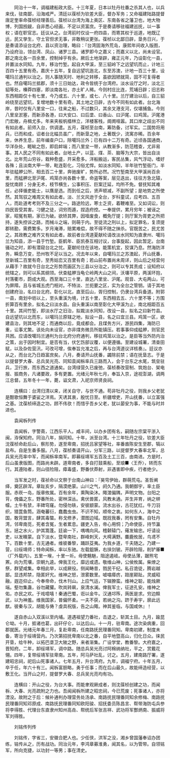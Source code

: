 <!-- { "loadSidebar": true } -->
　　同治十一年，调福建船政大臣。十三年夏，日本以牡丹社番之杀其人也，以兵来伐，驻南鄙，沿海戒严。清廷以葆桢为钦差大臣，督办军务；又命福建陆路提督唐定奎率命葆桢经理善后。葆桢以台湾为海上奥区、东南各省之藩卫也，地大物博，列国觊觎，自非悉心经画，不足以资富庶。于是奏请移驻福建巡抚，以一事权；语在职官志。廷议从之。台湾前时仅设一府四县，而寄其权于巡道，地既辽远，民又孳生，守土官但求无事，非敢稍议更张。葆桢以北鄙日辟，垦务日兴，于是奏请添设台北府、县以资治理，略曰：『台湾固海外荒岛，康熙年间收入版图，乃设府治，领台湾、凤山、诸罗三县。诸罗即今之嘉义；而嘉义以北，尚未设官。郡之南北各一百余里，控制绰乎有余。厥后土地渐辟，雍正元年，乃设彰化一县，并置淡水同知。九年，移治竹堑。起自大甲溪，至三貂岭下之远望坑而止，计地三百四十五里有奇。嘉庆十五年，复自远望坑迤北，东至苏澳，计地一百三十里，设噶玛兰通判以治之。则人事随天时、地利之转移，虽欲因陋就简，固不可复得者也。然自噶玛兰抵郡，须十三日始达，政令皆统于台湾府。淡水设厅之时，淡北三貂等处，榛莽四塞，即淡南各社，亦土旷人稀。今则村庄比连，荒埔日辟；旧志称东西相距仅十有七里，今乃或五、六十里，或七、八十里。兰厅建治以后，自三貂岭绕至远望坑，复增地数十里有奇。其土地之日辟，古今不同有如此者。台北海岸，昔时仅有八里坌一口，往来之船，不过数只，其余叉港支河，仅堪捕鱼。今则八里坌淤塞，而新添各港，曰大安口、曰后垄、曰香山、曰沪尾、曰鸡笼。沪尾港门宏敞，舟楫尤多。年来夹板帆樯林立，洋楼客栈，阛阓喧嚣。其口岸之歧出不同有如此者。前师入台，供调遣。五月，葆桢至台南，筹防备，讨军实。二国势将用兵，已而和成，诏者台北幅员虽广，而新垦之地，土著既少，流寓亦稀。百余年来，休养生息，前年编查户口，除噶玛兰外；已有四十二万有奇。近顷各国通商，华洋杂处，睚眦之怨，即启衅端；而八里坌一带，从教渐多，防范稽查，尤非易事。其人民之不同有如此者。台地土产，以蓝、煤、茶、脑等为大宗，皆出自淡北。比年荒山穷谷，栽种愈盛，开采愈多。洋船搬运，客民丛集，风气浮动，嗜好各殊；且淡南大甲一带，毗连彰化，习俗尤悍。如淡水同知，半年驻竹堑衙门，半年驻艋舺公所，相去百二十里，奔驰废旷，势所必然。况竹堑南至大甲溪尚百余里，而艋舺北至沪尾、鸡笼亦尚各数十里，命盗等案，层见迭出，往往方急北辕，旋忧南顾；分身无术，枝节横生，公事积压、巨案迁延，均所不免。督抚知其难任，必择循吏能士，以膺是选。而到任之后，贤声顿减，不副所望；是地势之所使然。其驾驭之难周又有如此者。淡、兰文风逊于全台，岁科童试，应考四、五百人，而赴道考考则不及三分之一。路途险远，寒士乏资，着鞭难至。又如词讼，则四民皆受其害。刁健之徒，词穷而遁，捏造府控。一奉提供，累月穷年；被诬之家，昭冤有期，家已为破。欲矫其弊，因噎废食，概免厅提；则厅案为胥吏之所把持，遂失控诉之路，而械斗之端，则萌于内。至徒流之刑以上，拟定罪名，复须提郡转勘，需费繁多。岁月淹滞，赔累难偿，故不得不随之抹杀。官既苦之，民尤苦之。其政教之难齐又有如此者。故前者台湾道夏献纶请改淡水同知为直隶州、噶玛兰为知县，添一县于竹堑。臣鹤年、臣凯泰互相讨议，台事旋起，因此暂定。台南骚动之时，即有潜窥台北之忧。夏献纶住在该地，能策机宜，狡谋乃息。然海防洋务，瞬息万变，恐州牧不足以当之。况去年以来，自噶玛兰之苏澳起，开山抚番，至新城二百里有奇，至秀姑峦又百里有奇；若山前布置尚未周详，则山后之经营何从藉手？故就今日台北之形势而画区为三县以分治之，则可以专其责成；设知府以统辖之，则可以系其纲领。伏查艋舺当龟仑岭两大山之间，沃壤平原，两溪环抱，村落衢市，蔚成大观。西至海口三十里，直达八里坌、沪尾。观音、大屯两山，可为屏障。且与省城五虎门相对。不特淡、兰扼要之区，实为全台之管钥。请于其地创建府治，名曰台北府。彰化以北，直至后山，胥归控制，仍隶台湾兵备道。附郭一县，南划中坜以上，至头重溪为境，计五十里，东西相去五、六十里不等；方围折算百有里余，拟名之曰淡水县。自头重溪以南至彰化大甲溪为止，南北相距百五十里。其间竹堑，即淡水厅之旧治，拟裁淡水同知，改设一县，拟名之曰新竹县。自远望坑以北而东，以噶玛兰原辖之地，拟设一县，名之曰宜兰县。鸡笼一区，欲建县治，则其地不足；而通商以后，竟成都会。且煤务方兴，游民四集，海防已重，讼事尤繁。该处向未设官，亦非煤务微员所能镇压。若事事仰成艋舺，则官民共困。应请改噶玛兰通判为台北府分府通判，移驻鸡笼以治之。是臣等当外防内治之策，出于因时制宜。是否有当，伏乞饬部议覆，以便遵循。至建设城署，清查田赋，以及杂佐营汛，可改可增，俟奉旨允准之后，再与台湾道议详核奏』。廷议亦从之，而台北乃日趋富庶矣。八月，奏请开山抚番，蠲除前禁；语在抚垦志。于是以提督罗大春、总兵吴光亮、同知袁闻柝率兵三路而入，会于台东之水尾，筑垒驻兵，卫行旅，而东西之道通矣。台湾绿营久已废弛，葆桢奏改营制、筑炮台、架电报、振商务，凡诸要政，多有更置。光绪元年秋七月，奉旨入京，途视澎湖，调两江总督。五年冬十一年，薨，谥文肃，入祀京师贤良祠。

　　连横曰：台湾归清以来，闭关自守，与世不通。苟非牡丹之役，则我乡父老犹是酣歌恒舞于婆娑之洋焉。天诱其衷，殷忧日至。析疆增吏，开山抚番，以立富强之基。沈葆桢缔造之功，顾不伟欤！而惜乎吾乡父老，犹以晏安为事，不能与时并进也。

　　袁闻柝列传

　　袁闻柝，字警斋，江西乐平人。咸丰间，以办乡团有名，嗣随左宗棠平浙入闽，洊保知府。同治八年，捐同知。十年，派至台湾。十三年牡丹之役，钦差大臣沈葆桢命赴后山，察形势，遂至卑南，招抚吕家望等社，率番酋陈安生至郡，犒以盐布。自是生番多服。八月，葆桢奏请开山，分军三路，以提督罗大春率北军，总兵吴光亮率中军，而闻柝率南军。即募绥靖军五百及土工三百，由南进。方是时，后山虽隶版图，而路尚未辟。道卑南者，多自打鼓乘船，至琅■〈王乔〉，转而东行。其遵陆者，则山径险阻，瘴毒盛，野番伏莽射，非遇害即中疾，行者绝少。

　　当军发之时，葆祯命以文祭于台南山神曰：『昊穹伊始，群萌荒屯。圣哲阐绎，奠区辟浑。章趾亥步，隔漠绝蒙。山川之气，阏久乃通。我朝御宇，率土臣服。赤崁一岛，版章攸属。百有余年，熏陶染沐。陬澨偏隅，声明文物。台阳之背，傀儡之东，野番所处，密林深丛。禽伏兽匿，风教未通。并生并育，纳之帡幪。土牛有禁，丰碑穹窿。勿侵勿轶，安彼颛蒙。流水出谷，古花犹红。牛刀羽织，猎罝鱼筒。涵奄蕃衍，蠢蠢虫虫。不识不知，顺帝之衷。如何东人，海中之国，敢背盟言，肆其毒螫。称戈修矛，潜图边域。既戕我番，罔有安集。自牡丹湾，邻卑南觅，死者含冤，生者累息。疆吏入告，帝心用恫；乃命使臣，持节瀛东。拯之水火，护其篙蓬。廷谕一下，喁喁向风。稽颡辕门，薙发输忠。吁请设吏，以发瞶蒙。自下淡水，暨卑南社，群峰刺天，大樗满野。麋鹿攸居，鸟鸢不下。百数十里，古无通者。维彼番黎，踊跃芟夷。为我乡道，千夫随之。乃建一营，曰绥靖师；特命闻柝，率以东驰。左载鉏镢，右挟剑铍。开辟险阻，削铲厜■〈厂外载内〉。五里一堠，十里一圻。毋使魑魅，阻途遏岐。毋使丛薄，踞熊宅罴。向为荒壤，崇朝九逵。俾我王化，靡远或遗。敬维山神，公侯攸属。柴燎之祭，群望咸集。幸相此举，以成厥役。侧闻畴昔，戮民干纪。私召诡徒，腾岩越鄙。显违邦禁，隐匿奸宄。维神之怒，泄雾数里。嘘噏瘴疠，踣崖颠趾。灵威昭融，遐迩仰止。今奉帝命，伐木刊山。上应气运，下辑獠蛮。维神之聪，能烛厥端。壑勿集蛊，谷勿藏獾。吹岚转飙，泉清水澜。俾我军士，征途孔安。维神之佑，亦民之欢。于戏噫嘻！秦通巴蜀，诳以金牛。汉通邛筰，蒟医是求。穷边黩武，以为神羞。维我国家，普偏怀柔。一夫不获，若纳之沟。跻于寿宇，廓此远猷。彼秦与汉，胡能与俦？虔具祝版，告之山陬。神其鉴临，与国咸休』！

　　遂自赤山入双溪以至内埔。道遇祖望力番社，击退之，斩其土目。九月，踰昆仑坳。十月，抵诸也葛，出矸仔仑，以达后山。十一月，驻卑南。途次染病重，回郡就医。光绪元年春三月，复赴卑南，任南路抚民理番同知。卑南初建，制度未备，寄治于绥靖营内。乃次第招抚卑南以北之番，自平地暨高山，归化日众。徕民开垦，给牛种，以拓巴垄卫大陂之野，来者渐集。广设学堂，教番黎。大府嘉之，晋知府。二年，卸绥靖军，调中路。随总兵吴光亮讨阿棉纳纳社，平之，赏戴花翎。四年，复带绥靖军驻卑南。五年，阿马萨社乱，讨之。五月，建南路厅署，遂建昭忠祠，祀后山死事诸人。七年五月，升台湾府。九年，调福宁府。十年五月，卒于任，年六十有三。闻柝富胆略，勇于任事；而在后山最久，故能缔造经营，以敷王化。当开山之时，提督罗大春、总兵吴光亮均有功。

　　连横曰：开山之役，为台大事。而能聿观厥成者，则沈葆桢创建之功，而闻柝、大春、光亮疏附之力也。吾闻闻柝所建之昭忠祠，今已荒废；死事诸人，亦将湮没。故附之于后：候补通判办理营务处汤承、南路抚民理番同知余修梅、南路抚民理番同知邓原成、南路抚民理番同知欧阳骏、招抚委员陈昌言、帮带海防屯兵参将李得胜、代理台东直隶州知州高垚、帮统后军张吉祥、武功将军酆炳南、振威将军刘得胜。

　　刘铭传列传

　　刘铭传，字省三，安徽合肥人也。少任侠，洪军之没，湘乡曾国藩奉诏办团练，铭传从之，历有战功。同治元年，李鸿章募淮勇，闻其名，以为管带。自领铭军，所向克捷，以功封一等男；事在清史。


